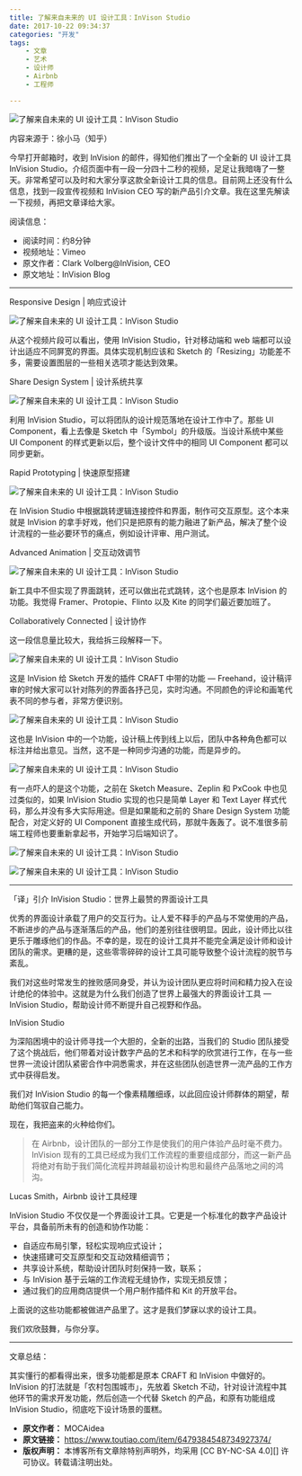 ```yaml
---
title: 了解来自未来的 UI 设计工具：InVison Studio
date: 2017-10-22 09:34:37
categories: "开发"
tags:
	- 文章
	- 艺术
	- 设计师
	- Airbnb
	- 工程师

---
```


![了解来自未来的 UI 设计工具：InVison Studio][UI _InVison Studio]

内容来源于：徐小马（知乎）

今早打开邮箱时，收到 InVision 的邮件，得知他们推出了一个全新的 UI 设计工具 InVision Studio。介绍页面中有一段一分四十二秒的视频，足足让我暗嗨了一整天。非常希望可以及时和大家分享这款全新设计工具的信息。目前网上还没有什么信息，找到一段宣传视频和 InVision CEO 写的新产品引介文章。我在这里先解读一下视频，再把文章译给大家。

阅读信息：

 *  阅读时间：约8分钟
 *  视频地址：Vimeo
 *  原文作者：Clark Volberg@InVision, CEO
 *  原文地址：InVision Blog

--------------------

Responsive Design | 响应式设计

![了解来自未来的 UI 设计工具：InVison Studio][UI _InVison Studio 1]

从这个视频片段可以看出，使用 InVision Studio，针对移动端和 web 端都可以设计出适应不同屏宽的界面。具体实现机制应该和 Sketch 的「Resizing」功能差不多，需要设置图层的一些相关选项才能达到效果。

Share Design System | 设计系统共享

![了解来自未来的 UI 设计工具：InVison Studio][UI _InVison Studio 2]

利用 InVision Studio，可以将团队的设计规范落地在设计工作中了。那些 UI Component，看上去像是 Sketch 中「Symbol」的升级版。当设计系统中某些 UI Component 的样式更新以后，整个设计文件中的相同 UI Component 都可以同步更新。

Rapid Prototyping | 快速原型搭建

![了解来自未来的 UI 设计工具：InVison Studio][UI _InVison Studio 3]

在 InVision Studio 中根据跳转逻辑连接控件和界面，制作可交互原型。这个本来就是 InVision 的拿手好戏，他们只是把原有的能力融进了新产品，解决了整个设计流程的一些必要环节的痛点，例如设计评审、用户测试。

Advanced Animation | 交互动效调节

![了解来自未来的 UI 设计工具：InVison Studio][UI _InVison Studio 4]

新工具中不但实现了界面跳转，还可以做出花式跳转，这个也是原本 InVision 的功能。我觉得 Framer、Protopie、Flinto 以及 Kite 的同学们最近要加班了。

Collaboratively Connected | 设计协作

这一段信息量比较大，我给拆三段解释一下。

![了解来自未来的 UI 设计工具：InVison Studio][UI _InVison Studio 5]

这是 InVision 给 Sketch 开发的插件 CRAFT 中带的功能 — Freehand，设计稿评审的时候大家可以针对陈列的界面各抒己见，实时沟通。不同颜色的评论和画笔代表不同的参与者，非常方便识别。

![了解来自未来的 UI 设计工具：InVison Studio][UI _InVison Studio 6]

这也是 InVision 中的一个功能，设计稿上传到线上以后，团队中各种角色都可以标注并给出意见。当然，这不是一种同步沟通的功能，而是异步的。

![了解来自未来的 UI 设计工具：InVison Studio][UI _InVison Studio 7]

有一点吓人的是这个功能，之前在 Sketch Measure、Zeplin 和 PxCook 中也见过类似的，如果 InVision Studio 实现的也只是简单 Layer 和 Text Layer 样式代码，那么并没有多大实际用途。但是如果能和之前的 Share Design System 功能配合，对定义好的 UI Component 直接生成代码，那就牛轰轰了。说不准很多前端工程师也要重新拿起书，开始学习后端知识了。

![了解来自未来的 UI 设计工具：InVison Studio][UI _InVison Studio 8]

![了解来自未来的 UI 设计工具：InVison Studio][UI _InVison Studio 9]

--------------------

「译」引介 InVision Studio：世界上最赞的界面设计工具

优秀的界面设计承载了用户的交互行为。让人爱不释手的产品与不常使用的产品，不断进步的产品与逐渐落后的产品，他们的差别往往很明显。因此，设计师比以往更乐于雕琢他们的作品。不幸的是，现在的设计工具并不能完全满足设计师和设计团队的需求。更糟的是，这些零零碎碎的设计工具可能导致整个设计流程的脱节与紊乱。

我们对这些时常发生的挫败感同身受，并认为设计团队更应将时间和精力投入在设计绝伦的体验中。这就是为什么我们创造了世界上最强大的界面设计工具 — InVision Studio，帮助设计师不断提升自己视野和作品。

InVision Studio

为深陷困境中的设计师寻找一个大胆的，全新的出路，当我们的 Studio 团队接受了这个挑战后，他们带着对设计数字产品的艺术和科学的欣赏进行工作，在与一些世界一流设计团队紧密合作中洞悉需求，并在这些团队创造世界一流产品的工作方式中获得启发。

我们对 InVision Studio 的每一个像素精雕细琢，以此回应设计师群体的期望，帮助他们驾驭自己能力。

现在，我把盗来的火种给你们。

> 在 Airbnb，设计团队的一部分工作是使我们的用户体验产品时毫不费力。 InVision 现有的工具已经成为我们工作流程的重要组成部分，而这一新产品将绝对有助于我们简化流程并跨越最初设计构思和最终产品落地之间的鸿沟。

Lucas Smith，Airbnb 设计工具经理

InVision Studio 不仅仅是一个界面设计工具。它更是一个标准化的数字产品设计平台，具备前所未有的创造和协作功能：

 *  自适应布局引擎，轻松实现响应式设计；
 *  快速搭建可交互原型和交互动效精细调节；
 *  共享设计系统，帮助设计团队时刻保持一致，联系；
 *  与 InVision 基于云端的工作流程无缝协作，实现无损反馈；
 *  通过我们的应用商店提供一个用户制作插件和 Kit 的开放平台。

上面说的这些功能都被做进产品里了。这才是我们梦寐以求的设计工具。

我们欢欣鼓舞，与你分享。

--------------------

文章总结：

其实懂行的都看得出来，很多功能都是原本 CRAFT 和 InVision 中做好的。InVision 的打法就是「农村包围城市」，先放着 Sketch 不动，针对设计流程中其他环节的需求开发功能，然后创造一个代替 Sketch 的产品，和原有功能组成 InVision Studio，彻底吃下设计场景的蛋糕。


[UI _InVison Studio]: /pro/os/crawler/NYNF-UJB7-RNAB.jpg
[UI _InVison Studio 1]: /pro/os/crawler/RRME-F273-M67B.gif
[UI _InVison Studio 2]: /pro/os/crawler/MJVJ-VZQY-73QV.gif
[UI _InVison Studio 3]: /pro/os/crawler/22YQ-ZMJ2-QYZB.gif
[UI _InVison Studio 4]: /pro/os/crawler/MMQY-V2YJ-NJY2.gif
[UI _InVison Studio 5]: /pro/os/crawler/2IAI-JYQ7-NRI2.gif
[UI _InVison Studio 6]: /pro/os/crawler/QF7B-VRJ2-UA22.gif
[UI _InVison Studio 7]: /pro/os/crawler/6FUJ-FUUN-EVZN.gif
[UI _InVison Studio 8]: /pro/os/crawler/JAIZ-BMJ3-UZAA.gif
[UI _InVison Studio 9]: /pro/os/crawler/J7R2-UMMZ-MYIJ.gif
 *  **原文作者：** MOCAidea
 *  **原文链接：** https://www.toutiao.com/item/6479384548734927374/
 *  **版权声明：** 本博客所有文章除特别声明外，均采用 [CC BY-NC-SA 4.0][] 许可协议。转载请注明出处。
